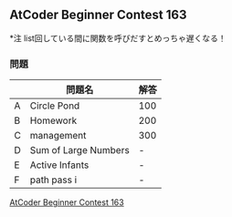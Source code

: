 ## AtCoder Beginner Contest 163

*注 list回している間に関数を呼びだすとめっちゃ遅くなる！


### 問題

|   | 問題名         | 解答
| ---- | ---- | ---- |
| A | Circle Pond | 100 |
| B | Homework     | 200 |
| C | management  | 300 |
| D | Sum of Large Numbers | - |
| E | Active Infants | - |
| F | path pass i     | - |

[AtCoder Beginner Contest 163](https://atcoder.jp/contests/abc163)